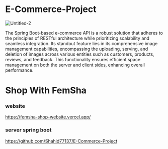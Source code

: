 # E-Commerce-Project

![Untitled-2](https://camo.githubusercontent.com/0e53016e46ee54766bb3ac87bfff5b6f3e551834991e49e00785ea746620958f/68747470733a2f2f7465726977616c6c2e636f6d2f77702d636f6e74656e742f75706c6f6164732f323032332f30342f47656e69657a7765622d372d322d6f6b2d31303234783533382e6a7067)

The Spring Boot-based e-commerce API is a robust solution that adheres to the principles of RESTful architecture while prioritizing scalability and seamless integration. Its standout feature lies in its comprehensive image management capabilities, encompassing the uploading, serving, and deletion of images across various entities such as customers, products, reviews, and feedback. This functionality ensures efficient space management on both the server and client sides, enhancing overall performance.

# Shop With FemSha

### website
https://femsha-shop-website.vercel.app/

### server spring boot
https://github.com/Shahid77137/E-Commerce-Project




